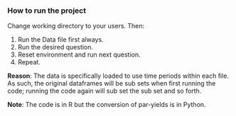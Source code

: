 ### How to run the project
Change working directory to your users. Then:

1. Run the Data file first always.
2. Run the desired question.
3. Reset environment and run next question.
4. Repeat.

**Reason**: The data is specifically loaded to use time periods within each file. As such, the original dataframes will be sub sets when first running the code; running the code again will sub set the sub set and so forth.


**Note**: The code is in R but the conversion of par-yields is in Python.
